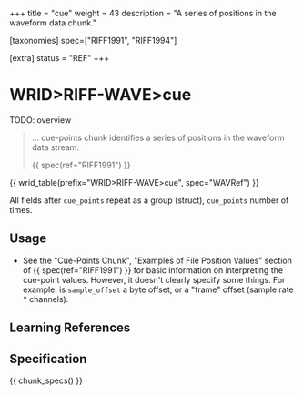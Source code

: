 +++
title = "cue"
weight = 43
description = "A series of positions in the waveform data chunk."

[taxonomies]
spec=["RIFF1991", "RIFF1994"]

[extra]
status = "REF"
+++

# WRID>RIFF-WAVE>cue

TODO: overview

> ... cue-points chunk identifies a series of positions in the waveform data stream.
>
> {{ spec(ref="RIFF1991") }}

{{ wrid_table(prefix="WRID>RIFF-WAVE>cue", spec="WAVRef") }}

All fields after `cue_points` repeat as a group (struct), `cue_points` number of times. 

## Usage

* See the "Cue-Points Chunk", "Examples of File Position Values" section of {{ spec(ref="RIFF1991") }} for basic information on interpreting the cue-point values. However, it doesn't clearly specify some things. For example: is `sample_offset` a byte offset, or a "frame" offset (sample rate * channels).


## Learning References

## Specification

{{ chunk_specs() }}


